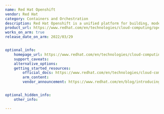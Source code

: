 ```yaml
---
name: Red Hat Openshift
vendor: Red Hat
category: Containers and Orchestration
description: Red Hat Openshift is a unified platform for building, modernizing, and deploying applications at scale across any infrastructure.
product_url: https://www.redhat.com/en/technologies/cloud-computing/openshift
works_on_arm: true
release_date_on_arm: 2022/03/29


optional_info:
    homepage_url: https://www.redhat.com/en/technologies/cloud-computing/openshift
    support_caveats:
    alternative_options:
    getting_started_resources:
        official_docs: https://www.redhat.com/en/technologies/cloud-computing/openshift/try-it
        arm_content:
        vendor_announcement: https://www.redhat.com/en/blog/introducing-openshift-on-arm


optional_hidden_info:
    other_info: 

---
```

